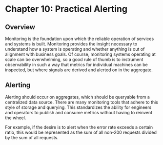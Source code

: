 # Chapter 10: Practical Alerting
## Overview
Monitoring is the foundation upon which the reliable operation of services and systems is built. Monitoring provides the insight necessary to understand how a system is operating and whether anything is out of alignment with business goals. Of course, monitoring systems operating at scale can be overwhelming, so a good rule of thumb is to instrument observability in such a way that metrics for individual machines can be inspected, but where signals are derived and alerted on in the aggregate.

## Alerting
Alerting should occur on aggregates, which should be queryable from a centralized data source. There are many monitoring tools that adhere to this style of storage and querying. This standardizes the ability for engineers and operators to publish and consume metrics without having to reinvent the wheel.

For example, if the desire is to alert when the error rate exceeds a certain ratio, this would be represented as the sum of all non-200 requests divided by the sum of all requests.